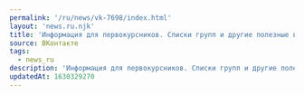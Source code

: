 ```yaml
---
permalink: '/ru/news/vk-7698/index.html'
layout: 'news.ru.njk'
title: 'Информация для первокурсников. Списки групп и другие полезные вещи ищите в группе абитуриентов:…'
source: ВКонтакте
tags:
  - news_ru
description: 'Информация для первокурсников. Списки групп и другие полезные вещи ищите в группе абитуриентов:…'
updatedAt: 1630329270
---
```

